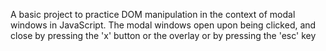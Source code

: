 A basic project to practice DOM manipulation in the context of modal windows in JavaScript. 
The modal windows open upon being clicked, and close by pressing the 'x' button or the overlay or by pressing the 'esc' key
